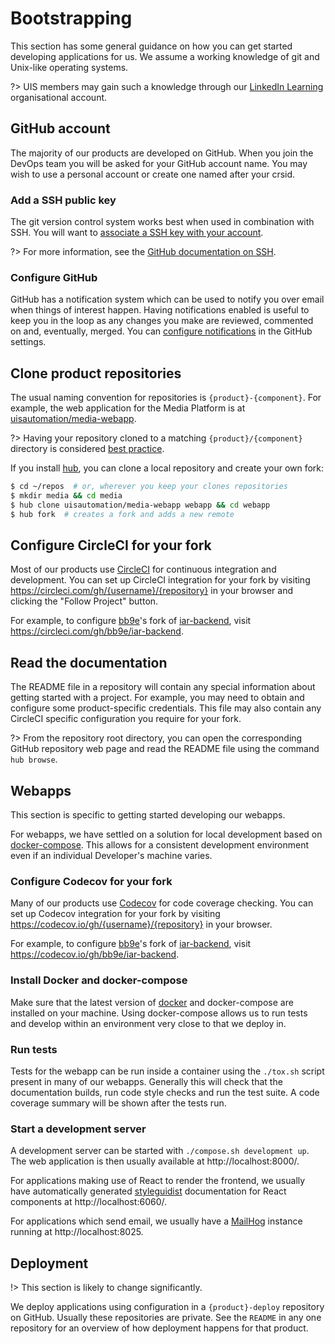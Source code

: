 # Bootstrapping

This section has some general guidance on how you can get started developing
applications for us. We assume a working knowledge of git and Unix-like
operating systems.

?> UIS members may gain such a knowledge through our [LinkedIn
Learning](https://www.linkedin.com/learning/) organisational account.

## GitHub account

The majority of our products are developed on GitHub. When you join the DevOps
team you will be asked for your GitHub account name. You may wish to use a
personal account or create one named after your crsid.

### Add a SSH public key

The git version control system works best when used in combination with SSH. You
will want to [associate a SSH key with your
account](https://github.com/settings/keys).

?> For more information, see the [GitHub documentation on
SSH](https://help.github.com/articles/connecting-to-github-with-ssh/).

### Configure GitHub

GitHub has a notification system which can be used to notify you over email when
things of interest happen. Having notifications enabled is useful to keep you in
the loop as any changes you make are reviewed, commented on and, eventually,
merged. You can [configure
notifications](https://github.com/settings/notifications) in the GitHub
settings.

## Clone product repositories

The usual naming convention for repositories is ``{product}-{component}``. For
example, the web application for the Media Platform is at
[uisautomation/media-webapp](https://github.com/uisautomation/media-webapp).

?> Having your repository cloned to a matching ``{product}/{component}``
directory is considered [best
practice](bestpractice/hierarchy.md#filesystem-layout).

If you install [hub](https://hub.github.com/), you can clone a local repository
and create your own fork:

```bash
$ cd ~/repos  # or, wherever you keep your clones repositories
$ mkdir media && cd media
$ hub clone uisautomation/media-webapp webapp && cd webapp
$ hub fork  # creates a fork and adds a new remote
```

## Configure CircleCI for your fork

Most of our products use [CircleCI](https://circleci.com/) for continuous
integration and development. You can set up CircleCI integration for your fork
by visiting https://circleci.com/gh/{username}/{repository} in your browser and
clicking the "Follow Project" button.

For example, to configure [bb9e](https://github.com/bb9e)'s fork of
[iar-backend](https://github.com/uisautomation/iar-backend), visit
https://circleci.com/gh/bb9e/iar-backend.

## Read the documentation

The README file in a repository will contain any special information about
getting started with a project. For example, you may need to obtain and
configure some product-specific credentials. This file may also contain any
CircleCI specific configuration you require for your fork.

?> From the repository root directory, you can open the corresponding GitHub
repository web page and read the README file using the command
``hub browse``.

## Webapps

This section is specific to getting started developing our webapps.

For webapps, we have settled on a solution for local development based on
[docker-compose](https://docs.docker.com/compose/). This allows for a consistent
development environment even if an individual Developer's machine varies.

### Configure Codecov for your fork

Many of our products use [Codecov](https://codecov.io/) for code coverage
checking. You can set up Codecov integration for your fork
by visiting https://codecov.io/gh/{username}/{repository} in your browser.

For example, to configure [bb9e](https://github.com/bb9e)'s fork of
[iar-backend](https://github.com/uisautomation/iar-backend), visit
https://codecov.io/gh/bb9e/iar-backend.

### Install Docker and docker-compose

Make sure that the latest version of [docker](https://www.docker.com/) and
docker-compose are installed on your machine. Using docker-compose allows us to
run tests and develop within an environment very close to that we deploy in.

### Run tests

Tests for the webapp can be run inside a container using the ``./tox.sh`` script
present in many of our webapps. Generally this will check that the documentation
builds, run code style checks and run the test suite. A code coverage summary
will be shown after the tests run.

### Start a development server

A development server can be started with ``./compose.sh development up``. The
web application is then usually available at http://localhost:8000/.

For applications making use of React to render the frontend, we usually have
automatically generated
[styleguidist](https://github.com/styleguidist/react-styleguidist) documentation
for React components at http://localhost:6060/.

For applications which send email, we usually have a
[MailHog](https://github.com/mailhog/MailHog) instance running at
http://localhost:8025.

## Deployment

!> This section is likely to change significantly.

We deploy applications using configuration in a ``{product}-deploy`` repository
on GitHub. Usually these repositories are private. See the ``README`` in any one
repository for an overview of how deployment happens for that product.
